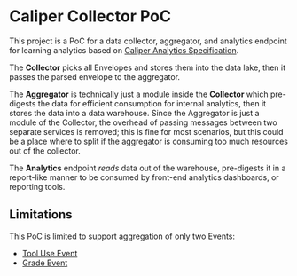 # Caliper Collector PoC

This project is a PoC for a data collector, aggregator, and analytics endpoint for learning analytics based on [Caliper Analytics Specification](https://www.imsglobal.org/spec/caliper/v1p2).

The **Collector** picks all Envelopes and stores them into the data lake, then it passes the parsed envelope to the aggregator.

The **Aggregator** is technically just a module inside the **Collector** which pre-digests the data for efficient consumption for internal analytics, then it stores the data into a data warehouse.
Since the Aggregator is just a module of the Collector, the overhead of passing messages between two separate services is removed; this is fine for most scenarios, but this could be a place where to split if the aggregator is consuming too much resources out of the collector.

The **Analytics** endpoint _reads_ data out of the warehouse, pre-digests it in a report-like manner to be consumed by front-end analytics dashboards, or reporting tools.

## Limitations

This PoC is limited to support aggregation of only two Events:

- [Tool Use Event](https://www.imsglobal.org/spec/caliper/v1p2#tooluseevent)
- [Grade Event](https://www.imsglobal.org/spec/caliper/v1p2#gradeevent)
